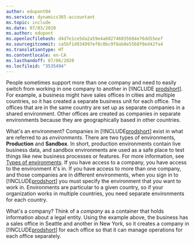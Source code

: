```yaml
---
author: edupont04
ms.service: dynamics365-accountant
ms.topic: include
ms.date: 07/03/2020
ms.author: edupont
ms.openlocfilehash: d4d7e1ce5da2a59e4a682746035684e76dd55eef
ms.sourcegitcommit: ca5bf1d934997ef8c0bc9f8ab0e5568f0ed42fa4
ms.translationtype: HT
ms.contentlocale: en-CA
ms.lasthandoff: 07/06/2020
ms.locfileid: "3535494"
---
```

People sometimes support more than one company and need to easily switch from working in one company to another in [!INCLUDE [prodshort](prodshort.md)]. For example, a business might have sales offices in cities and multiple countries, so it has created a separate business unit for each office. The offices that are in the same country are set up as separate companies in a shared environment. Other offices are created as companies in separate environments because they are geographically based in other countries.  

What's an environment? Companies in [!INCLUDE[prodshort](prodshort.md)] exist in what are referred to as *environments*. There are two types of environments, **Production** and **Sandbox**. In short, production environments contain live business data, and sandbox environments are used as a safe place to test things like new business processes or features. For more information, see [Types of environments](/dynamics365/business-central/dev-itpro/administration/tenant-admin-center-environments#types-of-environments). If you have access to a company, you have access to the environment it's in. If you have access to more than one company, and those companies are in different environments, when you sign in to [!INCLUDE[prodshort](prodshort.md)] you must specify the environment that you want to work in. Environments are particular to a given country, so if your organization works in multiple countries, you need separate environments for each country.  

What's a company? Think of a *company* as a container that holds information about a legal entity. Using the example above, the business has a sales office in Seattle and another in New York, so it creates a company in [!INCLUDE[prodshort](prodshort.md)] for each office so that it can manage operations for each office separately.  
